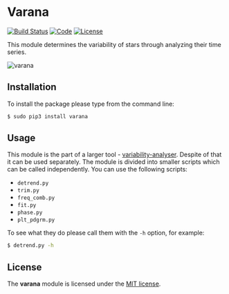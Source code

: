 # Varana
[![Build Status](https://travis-ci.org/pbrus/variability-analyser.svg?branch=master)](https://travis-ci.org/pbrus/variability-analyser)
[![Code](https://img.shields.io/badge/code-Python-blue.svg "Python")](https://www.python.org/)
[![License](https://img.shields.io/badge/license-MIT-yellow.svg "MIT license")](https://github.com/pbrus/variability-analyser/varana/blob/master/LICENSE)

This module determines the variability of stars through analyzing their time series.

![varana](http://www.astro.uni.wroc.pl/ludzie/brus/img/github/varana.gif)

## Installation

To install the package please type from the command line:
```bash
$ sudo pip3 install varana
```

## Usage

This module is the part of a larger tool - [variability-analyser](https://github.com/pbrus/variability-analyser). Despite of that it can be used separately. The module is divided into smaller scripts which can be called independently. You can use the following scripts:

+ `detrend.py`
+ `trim.py`
+ `freq_comb.py`
+ `fit.py`
+ `phase.py`
+ `plt_pdgrm.py`

To see what they do please call them with the `-h` option, for example:
```bash
$ detrend.py -h
```

## License

The **varana** module is licensed under the [MIT license](http://opensource.org/licenses/MIT).
